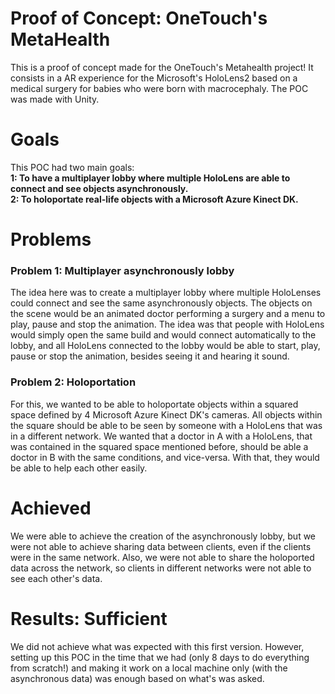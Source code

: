 # Proof of Concept: OneTouch's MetaHealth

This is a proof of concept made for the OneTouch's Metahealth project! It consists in a AR experience for the Microsoft's
HoloLens2 based on a medical surgery for babies who were born with macrocephaly. The POC was made with Unity. <br>

<h1> Goals </h1>
<p>
	This POC had two main goals: <br>
	<b> 1: To have a multiplayer lobby where multiple HoloLens are able to connect and see objects asynchronously. </b> <br>
	<b> 2: To holoportate real-life objects with a Microsoft Azure Kinect DK. </b> <br>
</p>

<h1> Problems </h1>
<h3> <p> Problem 1: Multiplayer asynchronously lobby </p> </h3>
<p>
	The idea here was to create a multiplayer lobby where multiple HoloLenses could connect and see the same
	asynchronously objects. The objects on the scene would be an animated doctor performing a surgery and a
	menu to play, pause and stop the animation. The idea was that people with HoloLens would simply open the
	same build and would connect automatically to the lobby, and all HoloLens connected to the lobby would be
	able to start, play, pause or stop the animation, besides seeing it and hearing it sound.
</p>
<h3> <p> Problem 2: Holoportation </p> </h3>
<p>
	For this, we wanted to be able to holoportate objects within a squared space defined by 4 Microsoft Azure
	Kinect DK's cameras. All objects within the square should be able to be seen by someone with a HoloLens that
	was in a different network. We wanted that a doctor in A with a HoloLens, that was contained in the squared
	space mentioned before, should be able a doctor in B with the same conditions, and vice-versa. With that, they
	would be able to help each other easily.
</p>

<h1> Achieved </h1>
<p>
	We were able to achieve the creation of the asynchronously lobby, but we were not able to achieve sharing data
	between clients, even if the clients were in the same network. Also, we were not able to share the holoported data
	across the network, so clients in different networks were not able to see each other's data.
</p>

<h1> Results: Sufficient </h1>
<p>
	We did not achieve what was expected with this first version. However, setting up this POC in the time that we had (only 8
	days to do everything from scratch!) and making it work on a local machine only (with the asynchronous data) was enough
	based on what's was asked.
</p>
